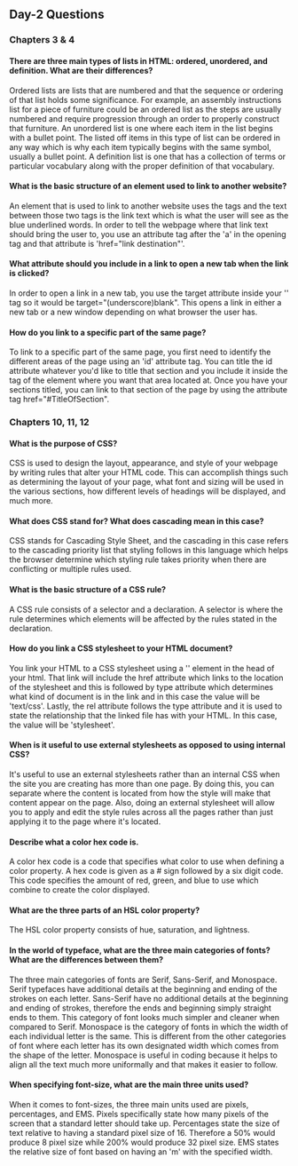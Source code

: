 ## Day-2 Questions

### Chapters 3 & 4

#### There are three main types of lists in HTML: ordered, unordered, and definition. What are their differences?

Ordered lists are lists that are numbered and that the sequence or ordering of that list holds some significance.  For example, an assembly instructions list for a piece of furniture could be an ordered list as the steps are usually numbered and require progression through an order to properly construct that furniture.  An unordered list is one where each item in the list begins with a bullet point.  The listed off items in this type of list can be ordered in any way which is why each item typically begins with the same symbol, usually a bullet point.  A definition list is one that has a collection of terms or particular vocabulary along with the proper definition of that vocabulary.

#### What is the basic structure of an element used to link to another website?

An element that is used to link to another website uses the tags <a></a> and the text between those two tags is the link text which is what the user will see as the blue underlined words.  In order to tell the webpage where that link text should bring the user to, you use an attribute tag after the 'a' in the opening tag and that attribute is 'href="link destination"'.

#### What attribute should you include in a link to open a new tab when the link is clicked?

In order to open a link in a new tab, you use the target attribute inside your '<a>' tag so it would be target="(underscore)blank".  This opens a link in either a new tab or a new window depending on what browser the user has.

#### How do you link to a specific part of the same page?

To link to a specific part of the same page, you first need to identify the different areas of the page using an 'id' attribute tag.  You can title the id attribute whatever you'd like to title that section and you include it inside the tag of the element where you want that area located at.  Once you have your sections titled, you can link to that section of the page by using the attribute tag href="#TitleOfSection".

### Chapters 10, 11, 12

#### What is the purpose of CSS?

CSS is used to design the layout, appearance, and style of your webpage by writing rules that alter your HTML code.  This can accomplish things such as determining the layout of your page, what font and sizing will be used in the various sections, how different levels of headings will be displayed, and much more.

#### What does CSS stand for? What does cascading mean in this case?

CSS stands for Cascading Style Sheet, and the cascading in this case refers to the cascading priority list that styling follows in this language which helps the browser determine which styling rule takes priority when there are conflicting or multiple rules used.

#### What is the basic structure of a CSS rule?

A CSS rule consists of a selector and a declaration.  A selector is where the rule determines which elements will be affected by the rules stated in the declaration.

#### How do you link a CSS stylesheet to your HTML document?

You link your HTML to a CSS stylesheet using a '<link>' element in the head of your html.  That link will include the href attribute which links to the location of the stylesheet and this is followed by type attribute which determines what kind of document is in the link and in this case the value will be 'text/css'.  Lastly, the rel attribute follows the type attribute and it is used to state the relationship that the linked file has with your HTML.  In this case, the value will be 'stylesheet'.

#### When is it useful to use external stylesheets as opposed to using internal CSS?

It's useful to use an external stylesheets rather than an internal CSS when the site you are creating has more than one page.  By doing this, you can separate where the content is located from how the style will make that content appear on the page.  Also, doing an external stylesheet will allow you to apply and edit the style rules across all the pages rather than just applying it to the page where it's located.

#### Describe what a color hex code is.

A color hex code is a code that specifies what color to use when defining a color property.  A hex code is given as a # sign followed by a six digit code.  This code specifies the amount of red, green, and blue to use which combine to create the color displayed.

#### What are the three parts of an HSL color property?

The HSL color property consists of hue, saturation, and lightness.  

#### In the world of typeface, what are the three main categories of fonts? What are the differences between them?

The three main categories of fonts are Serif, Sans-Serif, and Monospace.  Serif typefaces have additional details at the beginning and ending of the strokes on each letter.  Sans-Serif have no additional details at the beginning and ending of strokes, therefore the ends and beginning simply straight ends to them.  This category of font looks much simpler and cleaner when compared to Serif.  Monospace is the category of fonts in which the width of each individual letter is the same.  This is different from the other categories of font where each letter has its own designated width which comes from the shape of the letter.  Monospace is useful in coding because it helps to align all the text much more uniformally and that makes it easier to follow.  

#### When specifying font-size, what are the main three units used?

When it comes to font-sizes, the three main units used are pixels, percentages, and EMS.  Pixels specifically state how many pixels of the screen that a standard letter should take up.  Percentages state the size of text relative to having a standard pixel size of 16.  Therefore a 50% would produce 8 pixel size while 200% would produce 32 pixel size. EMS states the relative size of font based on having an 'm' with the specified width.
